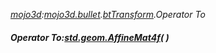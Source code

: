 _[mojo3d](../../modules/mojo3d/mojo3d-module.md):[mojo3d.bullet](../../modules/mojo3d/mojo3d-bullet.md).[btTransform](../../modules/mojo3d/mojo3d-bullet-bttransform_ext.md).Operator To_
##### Operator To:[std.geom.AffineMat4f](../../modules/std/std-geom-affinemat4f.md)(  )

